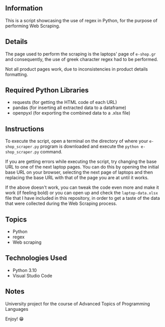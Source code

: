## Information

This is a script showcasing the use of regex in Python, for the purpose of performing Web Scraping.

## Details

The page used to perform the scraping is the laptops' page of `e-shop.gr` and consequently, the use of greek character regex had to be performed.

Not all product pages work, due to inconsistencies in product details formatting.

## Required Python Libraries

- requests (for getting the HTML code of each URL)
- pandas (for inserting all extracted data to a dataframe)
- openpyxl (for exporting the combined data to a .xlsx file)

## Instructions

To execute the script, open a terminal on the directory of where your `e-shop_scraper.py` program is downloaded and execute the `python e-shop_scraper.py` command.

If you are getting errors while executing the script, try changing the base URL to one of the next laptop pages.
You can do this by opening the initial base URL on your browser, selecting the next page of laptops and then replacing the base URL with that of the page you are at until it works.

If the above doesn't work, you can tweak the code even more and make it work (if feeling bold) or you can open up and check the `laptop-data.xlsx` file that I have included in this repository, in order to get a taste of the data that were collected during the Web Scraping process.

## Topics

- Python
- regex
- Web scraping

## Technologies Used

- Python 3.10
- Visual Studio Code

## Notes

University project for the course of Advanced Topics of Programming Languages

Enjoy! 😁